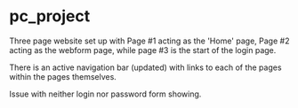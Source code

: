 # pc_project

Three page website set up with Page #1 acting as the 'Home' page, Page #2 acting as the webform page, while page #3 is the start of the login page. 

There is an active navigation bar (updated) with links to each of the pages within the pages themselves.

Issue with neither login nor password form showing. 

